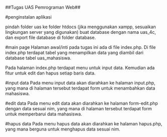

##Tugas UAS Pemrograman Web##


#penginstalan aplikasi

pindah folder uas ke folder htdocs (jika menggunakan xampp, sesuaikan lingkungan server yang digunakan) buat database dengan nama uas_4c, dan export file database di folder database. 

#main page Halaman awal/inti pada tugas ini ada di file index.php. Di file index.php terdapat tabel yang menampilkan data yang diambil dari database tabel uas_mahasiswa. 

Pada halaman index.php terdapat menu untuk input data. Kemudian ada fitur untuk edit dan hapus setiap baris data.

#input data Pada menu input data akan diarahkan ke halaman input.php, yang mana di halaman tersebut terdapat form untuk menambahkan data mahasiswa.

#edit data Pada menu edit data akan diarahkan ke halaman form-edit.php dengan data sesuai nim, yang mana di halaman tersebut terdapat form untuk memperbarui data mahasiswa.

#hapus data Pada menu hapus data akan diarahkan ke halaman hapus.php, yang mana berguna untuk menghapus data sesuai nim.
